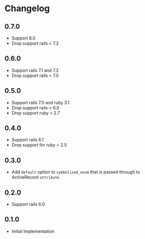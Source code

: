 # Changelog

## 0.7.0
- Support 8.0
- Drop support rails < 7.2

## 0.6.0
- Support rails 7.1 and 7.2
- Drop support rails < 7.0

## 0.5.0
- Support rails 7.0 and ruby 3.1
- Drop support rails < 6.0
- Drop support ruby < 2.7

## 0.4.0
- Support rails 6.1
- Drop support for ruby < 2.5

## 0.3.0
- Add `default` option to `symbolized_enum` that is passed through to ActiveRecord `attribute`

## 0.2.0
- Support rails 6.0

## 0.1.0
- Initial Implementation
